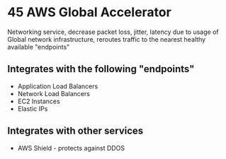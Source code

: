 # 45 AWS Global Accelerator

Networking service, decrease packet loss, jitter, latency due to usage of Global network infrastructure, reroutes traffic to the nearest healthy available "endpoints"

## Integrates with the following "endpoints"

* Application Load Balancers
* Network Load Balancers
* EC2 Instances
* Elastic IPs

## Integrates with other services

* AWS Shield - protects against DDOS
